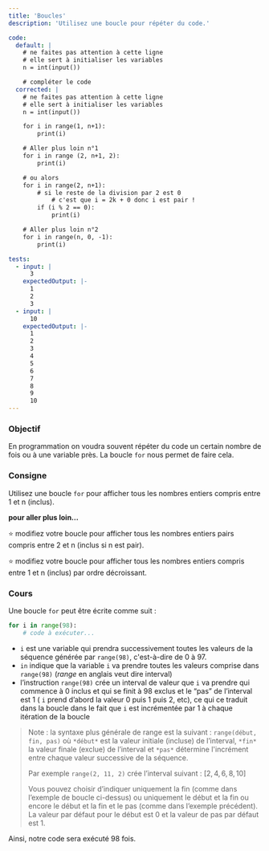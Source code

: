 ```yaml
---
title: 'Boucles'
description: 'Utilisez une boucle pour répéter du code.'

code:
  default: |
    # ne faites pas attention à cette ligne
    # elle sert à initialiser les variables
    n = int(input())

    # compléter le code
  corrected: |
    # ne faites pas attention à cette ligne
    # elle sert à initialiser les variables
    n = int(input())

    for i in range(1, n+1):
        print(i)

    # Aller plus loin n°1
    for i in range (2, n+1, 2):
        print(i)

    # ou alors
    for i in range(2, n+1):
        # si le reste de la division par 2 est 0
            # c'est que i = 2k + 0 donc i est pair !
        if (i % 2 == 0):
            print(i)

    # Aller plus loin n°2
    for i in range(n, 0, -1):
        print(i)

tests:
  - input: |
      3
    expectedOutput: |-
      1
      2
      3
  - input: |
      10
    expectedOutput: |-
      1
      2
      3
      4
      5
      6
      7
      8
      9
      10
---
```


### Objectif

En programmation on voudra souvent répéter du code un certain nombre de fois ou à une variable près. La boucle `for` nous permet de faire cela.

### Consigne

Utilisez une boucle `for` pour afficher tous les nombres entiers compris entre 1 et n (inclus).

**pour aller plus loin…**

⭐ modifiez votre boucle pour afficher tous les nombres entiers pairs compris entre 2 et n (inclus si n est pair).

⭐ modifiez votre boucle pour afficher tous les nombres entiers compris entre 1 et n (inclus) par ordre décroissant.

### Cours

Une boucle `for` peut être écrite comme suit :

```python
for i in range(98):
	# code à exécuter...
```

- `i` est une variable qui prendra successivement toutes les valeurs de la séquence générée par `range(98)`, c'est-à-dire de 0 à 97.
- `in` indique que la variable `i` va prendre toutes les valeurs comprise dans `range(98)` (_range_ en anglais veut dire interval)
- l’instruction `range(98)` crée un interval de valeur que `i` va prendre qui commence à 0 inclus et qui se finit à 98 exclus et le “pas” de l’interval est 1 ( `i` prend d’abord la valeur 0 puis 1 puis 2, etc), ce qui ce traduit dans la boucle dans le fait que `i` est incrémentée par 1 à chaque itération de la boucle

> Note : la syntaxe plus générale de range est la suivant : `range(début, fin, pas)` où `*début*` est la valeur initiale (incluse) de l’interval, `*fin*` la valeur finale (exclue) de l’interval et `*pas*` détermine l'incrément entre chaque valeur successive de la séquence.
>
> Par exemple `range(2, 11, 2)` crée l’interval suivant : $[2, 4, 6, 8, 10]$
>
> Vous pouvez choisir d’indiquer uniquement la fin (comme dans l’exemple de boucle ci-dessus) ou uniquement le début et la fin ou encore le début et la fin et le pas (comme dans l’exemple précédent). La valeur par défaut pour le début est 0 et la valeur de pas par défaut est 1.

Ainsi, notre code sera exécuté 98 fois.
